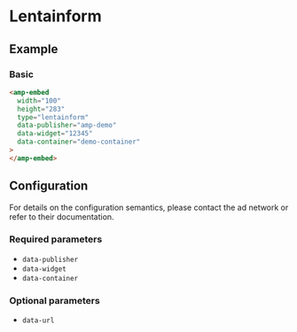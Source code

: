 <!---
Copyright 2019 The AMP HTML Authors. All Rights Reserved.
Licensed under the Apache License, Version 2.0 (the "License");
you may not use this file except in compliance with the License.
You may obtain a copy of the License at
      http://www.apache.org/licenses/LICENSE-2.0
Unless required by applicable law or agreed to in writing, software
distributed under the License is distributed on an "AS-IS" BASIS,
WITHOUT WARRANTIES OR CONDITIONS OF ANY KIND, either express or implied.
See the License for the specific language governing permissions and
limitations under the License.
-->

# Lentainform

## Example

### Basic

```html
<amp-embed
  width="100"
  height="283"
  type="lentainform"
  data-publisher="amp-demo"
  data-widget="12345"
  data-container="demo-container"
>
</amp-embed>
```

## Configuration

For details on the configuration semantics, please contact the ad network or
refer to their documentation.

### Required parameters

- `data-publisher`
- `data-widget`
- `data-container`

### Optional parameters

- `data-url`
